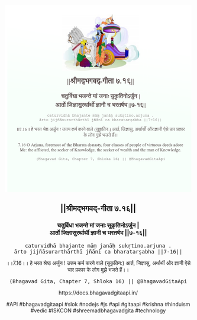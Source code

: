 <img src="../../asset/BG_7_16.png"/>
<center><h2>||श्रीमद्‍भगवद्‍-गीता ७.१६||</h2>
<h3>चतुर्विधा भजन्ते मां जनाः सुकृतिनोऽर्जुन |<br/>आर्तो जिज्ञासुरर्थार्थी ज्ञानी च भरतर्षभ ||७-१६||</h3>
<pre>caturvidhā bhajante māṃ janāḥ sukṛtino.arjuna .<br/>ārto jijñāsurarthārthī jñānī ca bharatarṣabha ||7-16||</pre>
<p>।।7.16।। हे भरत श्रेष्ठ अर्जुन ! उत्तम कर्म करने वाले (सुकृतिन:) आर्त, जिज्ञासु, अर्थार्थी और ज्ञानी ऐसे चार प्रकार के लोग मुझे भजते हैं।।</p>
<pre>(Bhagavad Gita, Chapter 7, Shloka 16) || @BhagavadGitaApi</pre><p>https://docs.bhagavadgitaapi.in/</p><p>#API #bhagavadgitaapi #slok #nodejs #js #api #gitaapi #krishna #hinduism #vedic #ISKCON #shreemadbhagavadgita #technology</p></center>